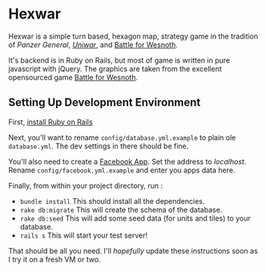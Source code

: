 Hexwar
======

Hexwar is a simple turn based, hexagon map, strategy game in the tradition of *Panzer
General*, [*Uniwar*](http://uniwar.com), and [Battle for Wesnoth](www.wesnoth.org).

It's backend is in Ruby on Rails, but most of game is written in pure javascript 
with jQuery. The graphics are taken from the excellent opensourced game 
[Battle for Wesnoth](http://svn.wesnoth.org/).

Setting Up Development Environment
----------------------------------

First, [install Ruby on Rails](http://guides.rubyonrails.org/getting_started.html)

Next, you'll want to rename `config/database.yml.example` to plain ole `database.yml`.
The dev settings in there should be fine.

You'll also need to create a [Facebook App](http://developers.facebook.com/).  Set
the address to *localhost*.  Rename `config/facebook.yml.example` and enter you apps
data here.

Finally, from within your project directory, run :

 *   `bundle install` This should install all the dependencies.
 *   `rake db:migrate` This will create the schema of the database.
 *   `rake db:seed` This will add some seed data (for units and tiles) to your database.
 *   `rails s` This will start your test server!

That should be all you need.  I'll _hopefully_ update these instructions soon as I try
it on a fresh VM or two.

